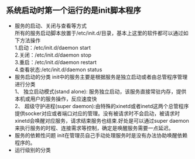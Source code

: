 ## 系统启动时第一个运行的是init脚本程序
* 服务的启动、关闭与查看等方式  
所有的服务启动脚本放置于/etc/init.d/目录，基本上这里的软件都可以通过如下方法操作  
1.启动：/etc/init.d/daemon start  
2.关闭：/etc/init.d/daemon stop  
3.重启：/etc/init.d/daemon restart  
4.查看状态:/etc/init.d/daemon status  
* 服务启动的分类
init中的服务主要是根据服务是独立启动或者由总管程序管理进行分类  
1、 独立启动模式(stand alone): 服务独立启动，该服务直接常驻内存，提供本机或用户的服务操作，反应速度快  
2、 超级守护进程(super daemon):由特殊的xinetd或者inetd这两个总管程序提供socker对应或者端口对应的管理。没有被请求时不会启动，被请求时xinetd会唤醒对应服务，请求结束服务也结束.好处是可以通过super daemon来执行服务的时程、连接需求等控制，确定是唤醒服务需要一点延迟。  
* 服务的依赖性问题
init在管理员自己手动处理服务时是没有办法协助唤醒依赖程序的。  
* 运行级别的分类
